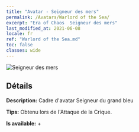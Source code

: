 ```yaml
---
title: "Avatar - Seigneur des mers"
permalink: /Avatars/Warlord of the Sea/
excerpt: "Era of Chaos  Seigneur des mers"
last_modified_at: 2021-06-08
locale: fr
ref: "Warlord of the Sea.md"
toc: false
classes: wide
---
```

 ![Seigneur des mers](/images/a/avatarFrame_202.png)

## Détails

 **Description:** Cadre d'avatar Seigneur du grand bleu 

 **Tips:** Obtenu lors de l'Attaque de la Crique. 

 **Is available:**  + 

